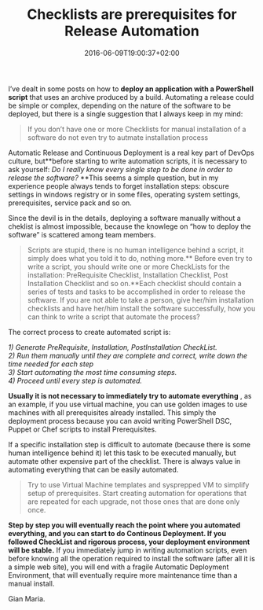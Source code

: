 ﻿---
title: "Checklists are prerequisites for Release Automation"
description: ""
date: 2016-06-09T19:00:37+02:00
draft: false
tags: [devops,ReleaseManagement]
categories: [DevOps]
---
I’ve dealt in some posts on how to  **deploy an application with a PowerShell script** that uses an archive produced by a build. Automating a release could be simple or complex, depending on the nature of the software to be deployed, but there is a single suggestion that I always keep in my mind:

> If you don’t have one or more Checklists for manual installation of a software do not even try to autmate installation process

Automatic Release and Continuous Deployment is a real key part of DevOps culture, but**before starting to write automation scripts, it is necessary to ask yourself: *Do I really know every single step to be done in order to release the software?* **This seems a simple question, but in my experience people always tends to forget installation steps: obscure settings in windows registry or in some files, operating system settings, prerequisites, service pack and so on.

Since the devil is in the details, deploying a software manually without a cheklist is almost impossible, because the knowlege on “how to deploy the software” is scattered among team members.

> Scripts are stupid, there is no human intelligence behind a script, it simply does what you told it to do, nothing more.** Before even try to write a script, you should write one or more CheckLists for the installation: PreRequisite Checklist, Installation Checklist, Post Installation Checklist and so on.**Each checklist should contain a series of tests and tasks to be accomplished in order to release the software. If you are not able to take a person, give her/him installation checklists and have her/him install the software successfully, how you can think to write a script that automate the process?

The correct process to create automated script is:

*1) Generate PreRequisite, Installation, PostInstallation CheckList.  
2) Run them manually until they are complete and correct, write down the time needed for each step  
3) Start automating the most time consuming steps.  
4) Proceed until every step is automated.*

 **Usually it is not necessary to immediately try to automate everything** , as an example, if you use virtual machine, you can use golden images to use machines with all prerequisites already installed. This simply the deployment process because you can avoid writing PowerShell DSC, Puppet or Chef scripts to install Prerequisites.

If a specific installation step is difficult to automate (because there is some human intelligence behind it) let this task to be executed manually, but automate other expensive part of the checklist. There is always value in automating everything that can be easily automated.

> Try to use Virtual Machine templates and sysprepped VM to simplify setup of prerequisites. Start creating automation for operations that are repeated for each upgrade, not those ones that are done only once.

 **Step by step you will eventually reach the point where you automated everything, and you can start to do Continous Deployment. If you followed CheckList and rigorous process, your deployment environment will be stable.** If you immediately jump in writing automation scripts, even before knowing all the operation required to install the software (after all it is a simple web site), you will end with a fragile Automatic Deployment Environment, that will eventually require more maintenance time than a manual install.

Gian Maria.
